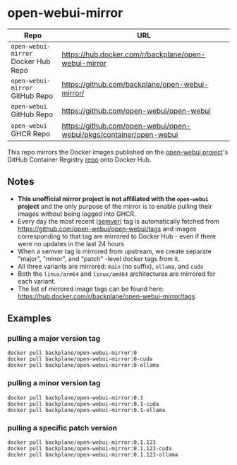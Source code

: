 # open-webui-mirror

Repo                                | URL
----------------------------------- | --------------------------------------------------------------------
`open-webui-mirror` Docker Hub Repo | <https://hub.docker.com/r/backplane/open-webui-mirror>
`open-webui-mirror` GitHub Repo     | <https://github.com/backplane/open-webui-mirror/>
`open-webui` GitHub Repo            | <https://github.com/open-webui/open-webui>
`open-webui` GHCR Repo              | <https://github.com/open-webui/open-webui/pkgs/container/open-webui>

This repo mirrors the Docker images published on the [open-webui project](https://github.com/open-webui/open-webui)'s GitHub Container Registry [repo](https://github.com/open-webui/open-webui/pkgs/container/open-webui) onto Docker Hub.


## Notes

* **This unofficial mirror project is not affiliated with the `open-webui` project** and the only purpose of the mirror is to enable pulling their images without being logged into GHCR.
* Every day the most recent ([semver](https://semver.org/)) tag is automatically fetched from <https://github.com/open-webui/open-webui/tags> and images corresponding to that tag are mirrored to Docker Hub - even if there were no updates in the last 24 hours
* When a semver tag is mirrored from upstream, we create separate "major", "minor", and "patch" -level docker tags from it.
* All three variants are mirrored: `main` (no suffix), `ollama`, and `cuda`
* Both the `linux/arm64` and `linux/amd64` architectures are mirrored for each variant.
* The list of mirrored image tags can be found here: <https://hub.docker.com/r/backplane/open-webui-mirror/tags>

## Examples

### pulling a major version tag

```
docker pull backplane/open-webui-mirror:0
docker pull backplane/open-webui-mirror:0-cuda
docker pull backplane/open-webui-mirror:0-ollama
```

### pulling a minor version tag

```
docker pull backplane/open-webui-mirror:0.1
docker pull backplane/open-webui-mirror:0.1-cuda
docker pull backplane/open-webui-mirror:0.1-ollama
```

### pulling a specific patch version

```
docker pull backplane/open-webui-mirror:0.1.123
docker pull backplane/open-webui-mirror:0.1.123-cuda
docker pull backplane/open-webui-mirror:0.1.123-ollama
```
